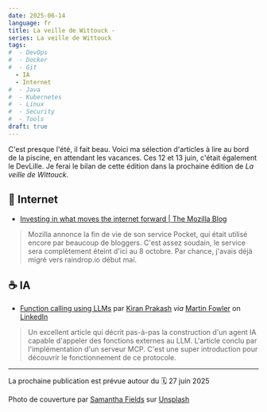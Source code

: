```yaml
---
date: 2025-06-14
language: fr
title: La veille de Wittouck - 
series: La veille de Wittouck
tags:
#  - DevOps
#  - Docker
#  - Git
  - IA
  - Internet
#  - Java
#  - Kubernetes
#  - Linux
#  - Security
#  - Tools
draft: true
---
```


C'est presque l'été, il fait beau. Voici ma sélection d'articles à lire au bord de la piscine, en attendant les vacances.
Ces 12 et 13 juin, c'était également le DevLille. Je ferai le bilan de cette édition dans la prochaine édition de _La veille de Wittouck_.

<!--more-->

## 🛜 Internet

* [Investing in what moves the internet forward | The Mozilla Blog](https://blog.mozilla.org/en/mozilla/building-whats-next/)

> Mozilla annonce la fin de vie de son service Pocket, qui était utilisé encore par beaucoup de bloggers.
C'est assez soudain, le service sera complètement éteint d'ici au 8 octobre.
Par chance, j'avais déjà migré vers raindrop.io début mai.

[//]: # (## 🔒 Sécurité)

[//]: # (## ☕ Java)

## ☕ IA

* [Function calling using LLMs](https://martinfowler.com/articles/function-call-LLM.html) par [Kiran Prakash](https://www.linkedin.com/in/kiran-prakash/) _via_ [Martin Fowler](https://www.linkedin.com/in/martin-fowler-com/) on [LinkedIn](https://www.linkedin.com/posts/martin-fowler-com_function-calling-using-llms-activity-7325506940615221248-tJo-?utm_source=share&utm_medium=member_desktop&rcm=ACoAAAnJockBYMCZmKvFfK2Ytyqf-fRZDwyzaKc)

> Un excellent article qui décrit pas-à-pas la construction d'un agent IA capable d'appeler des fonctions externes au LLM.
L'article conclu par l'implémentation d'un serveur MCP. C'est une super introduction pour découvrir le fonctionnement de ce protocole.


[//]: # (## 👷 DevOps)

[//]: # (## ☸️ Kubernetes)

[//]: # (## 🐋 Docker)

[//]: # (## 🐧 Linux)

[//]: # (## 🏷️ Releases)

[//]: # (## 🎫 Évènements)

---

La prochaine publication est prévue autour du 🗓️ 27 juin 2025

Photo de couverture par [Samantha Fields](https://unsplash.com/@atlsamantha2020?utm_content=creditCopyText&utm_medium=referral&utm_source=unsplash) sur [Unsplash](https://unsplash.com/photos/a-laptop-computer-sitting-on-top-of-a-table-next-to-a-pool-_EkU3GIJx2o?utm_content=creditCopyText&utm_medium=referral&utm_source=unsplash)